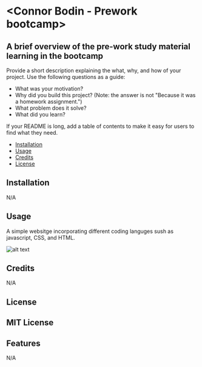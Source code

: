 # <Connor Bodin - Prework bootcamp>

## A brief overview of the pre-work study material learning in the bootcamp

Provide a short description explaining the what, why, and how of your project. Use the following questions as a guide:

- What was your motivation?
- Why did you build this project? (Note: the answer is not "Because it was a homework assignment.")
- What problem does it solve?
- What did you learn?


If your README is long, add a table of contents to make it easy for users to find what they need.

- [Installation](#installation)
- [Usage](#usage)
- [Credits](#credits)
- [License](#license)

## Installation

N/A

## Usage

A simple websitge incorporating different coding languges sush as javascript, CSS, and HTML.

![alt text](assets/images/screenshot.png)

## Credits

N/A

## License

MIT License 
---


## Features

N/A

